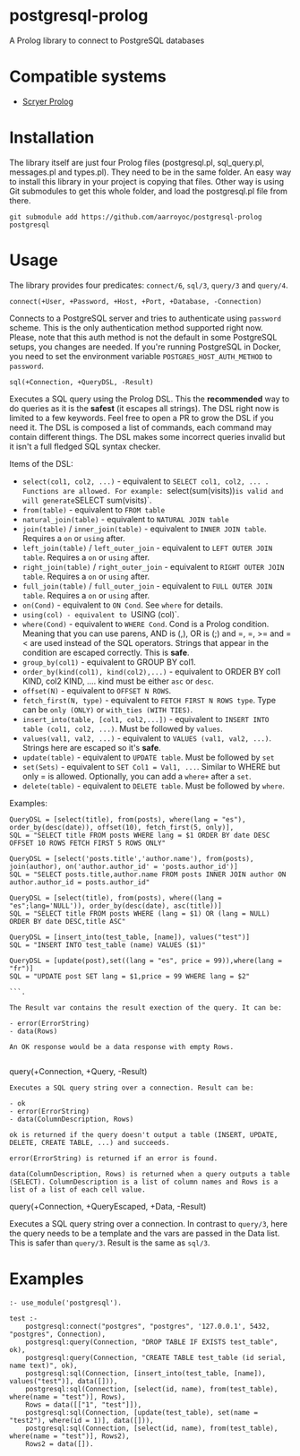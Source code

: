 # postgresql-prolog
A Prolog library to connect to PostgreSQL databases

# Compatible systems

* [Scryer Prolog](https://github.com/mthom/scryer-prolog)

# Installation

The library itself are just four Prolog files (postgresql.pl, sql_query.pl, messages.pl and types.pl). They need to be in the same folder. An easy way to install this library in your project is copying that files. Other way is using Git submodules to get this whole folder, and load the postgresql.pl file from there.

```
git submodule add https://github.com/aarroyoc/postgresql-prolog postgresql
```

# Usage

The library provides four predicates: `connect/6`, `sql/3`, `query/3` and `query/4`.

```
connect(+User, +Password, +Host, +Port, +Database, -Connection)
```
Connects to a PostgreSQL server and tries to authenticate using `password` scheme. This is the only authentication method supported right now. Please, note that this auth method is not the default in some PostgreSQL setups, you changes are needed. If you're running PostgreSQL in Docker, you need to set the environment variable `POSTGRES_HOST_AUTH_METHOD` to `password`.

```
sql(+Connection, +QueryDSL, -Result)
```
Executes a SQL query using the Prolog DSL. This the **recommended** way to do queries as it is the **safest** (it escapes all strings). The DSL right now is limited to a few keywords. Feel free to open a PR to grow the DSL if you need it. The DSL is composed a list of commands, each command may contain different things. The DSL makes some incorrect queries invalid but it isn't a full fledged SQL syntax checker.

Items of the DSL:

* `select(col1, col2, ...)` - equivalent to `SELECT col1, col2, ... . Functions are allowed. For example: `select(sum(visits))` is valid and will generate `SELECT sum(visits)`.
* `from(table)` - equivalent to `FROM table`
* `natural_join(table)` - equivalent to `NATURAL JOIN table`
* `join(table)` / `inner_join(table)` - equivalent to `INNER JOIN table`. Requires a `on` or `using` after.
* `left_join(table)` / `left_outer_join` - equivalent to `LEFT OUTER JOIN table`. Requires a `on` or `using` after.
* `right_join(table)` / `right_outer_join` - equivalent to `RIGHT OUTER JOIN table`. Requires a `on` or `using` after.
* `full_join(table)` / `full_outer_join` - equivalent to `FULL OUTER JOIN table`. Requires a `on` or `using` after.
* `on(Cond)` - equivalent to `ON Cond`. See `where` for details.
* `using(col) - equivalent to `USING (col)`.
* `where(Cond)` - equivalent to `WHERE Cond`. Cond is a Prolog condition. Meaning that you can use parens, AND is (,), OR is (;) and =, \=, >= and =< are used instead of the SQL operators. Strings that appear in the condition are escaped correctly. This is **safe**.
* `group_by(col1)` - equivalent to GROUP BY col1.
* `order_by(kind(col1), kind(col2),...)` - equivalent to ORDER BY col1 KIND, col2 KIND, .... kind must be either `asc` or `desc`.
* `offset(N)` - equivalent to `OFFSET N ROWS`.
* `fetch_first(N, type)` - equivalent to `FETCH FIRST N ROWS type`. Type can be `only (ONLY)` or `with_ties (WITH TIES)`.
* `insert_into(table, [col1, col2,...])` - equivalent to `INSERT INTO table (col1, col2, ...)`. Must be followed by `values`.
* `values(val1, val2, ...)` - equivalent to `VALUES (val1, val2, ...)`. Strings here are escaped so it's **safe**.
* `update(table)` - equivalent to `UPDATE table`. Must be followed by `set`
* `set(Sets)` - equivalent to `SET Col1 = Val1, ...`. Similar to WHERE but only = is allowed. Optionally, you can add a `where+` after a `set`.
* `delete(table)` - equivalent to `DELETE table`. Must be followed by `where`.

Examples:

```
QueryDSL = [select(title), from(posts), where(lang = "es"), order_by(desc(date)), offset(10), fetch_first(5, only)],
SQL = "SELECT title FROM posts WHERE lang = $1 ORDER BY date DESC OFFSET 10 ROWS FETCH FIRST 5 ROWS ONLY"

QueryDSL = [select('posts.title','author.name'), from(posts), join(author), on('author.author_id' = 'posts.author_id')]
SQL = "SELECT posts.title,author.name FROM posts INNER JOIN author ON author.author_id = posts.author_id"

QueryDSL = [select(title), from(posts), where((lang = "es";lang='NULL')), order_by(desc(date), asc(title))]
SQL = "SELECT title FROM posts WHERE (lang = $1) OR (lang = NULL) ORDER BY date DESC,title ASC"

QueryDSL = [insert_into(test_table, [name]), values("test")]
SQL = "INSERT INTO test_table (name) VALUES ($1)"

QueryDSL = [update(post),set((lang = "es", price = 99)),where(lang = "fr")]
SQL = "UPDATE post SET lang = $1,price = 99 WHERE lang = $2"

```.

The Result var contains the result exection of the query. It can be:

- error(ErrorString)
- data(Rows)

An OK response would be a data response with empty Rows. 


```
query(+Connection, +Query, -Result)
```
Executes a SQL query string over a connection. Result can be:

- ok
- error(ErrorString)
- data(ColumnDescription, Rows) 

ok is returned if the query doesn't output a table (INSERT, UPDATE, DELETE, CREATE TABLE, ...) and succeeds.

error(ErrorString) is returned if an error is found.

data(ColumnDescription, Rows) is returned when a query outputs a table (SELECT). ColumnDescription is a list of column names and Rows is a list of a list of each cell value.

```
query(+Connection, +QueryEscaped, +Data, -Result)

Executes a SQL query string over a connection. In contrast to `query/3`, here the query needs to be a template and the vars are passed in the Data list. This is safer than `query/3`. Result is the same as `sql/3`.


# Examples

```
:- use_module('postgresql').

test :-
    postgresql:connect("postgres", "postgres", '127.0.0.1', 5432, "postgres", Connection),
    postgresql:query(Connection, "DROP TABLE IF EXISTS test_table", ok),
    postgresql:query(Connection, "CREATE TABLE test_table (id serial, name text)", ok),
    postgresql:sql(Connection, [insert_into(test_table, [name]), values("test")], data([])),
    postgresql:sql(Connection, [select(id, name), from(test_table), where(name = "test")], Rows),
    Rows = data([["1", "test"]]),
    postgresql:sql(Connection, [update(test_table), set(name = "test2"), where(id = 1)], data([])),
    postgresql:sql(Connection, [select(id, name), from(test_table), where(name = "test")], Rows2),
    Rows2 = data([]).
```